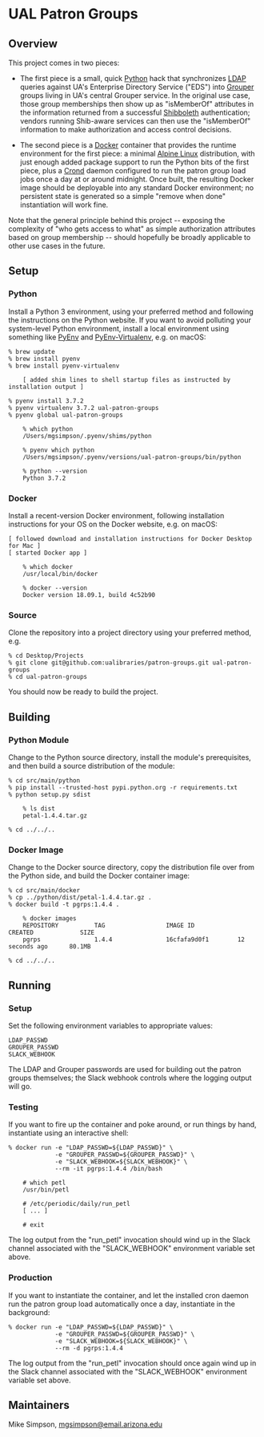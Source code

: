 # UAL Patron Groups

## Overview

This project comes in two pieces:

*   The first piece is a small, quick [Python][python] hack that
    synchronizes [LDAP][ldap] queries against UA's Enterprise
    Directory Service ("EDS") into [Grouper][grouper] groups living in
    UA's central Grouper service.  In the original use case, those
    group memberships then show up as "isMemberOf" attributes in the
    information returned from a successful [Shibboleth][shibboleth]
    authentication; vendors running Shib-aware services can then use
    the "isMemberOf" information to make authorization and access
    control decisions.

*   The second piece is a [Docker][docker] container that provides the
    runtime environment for the first piece: a minimal [Alpine
    Linux][alpine] distribution, with just enough added package
    support to run the Python bits of the first piece, plus a
    [Crond][crond] daemon configured to run the patron group load jobs
    once a day at or around midnight.  Once built, the resulting
    Docker image should be deployable into any standard Docker
    environment; no persistent state is generated so a simple "remove
    when done" instantiation will work fine.

Note that the general principle behind this project -- exposing the
complexity of "who gets access to what" as simple authorization
attributes based on group membership -- should hopefully be broadly
applicable to other use cases in the future.

## Setup

### Python
    
Install a Python 3 environment, using your preferred method and
following the instructions on the Python website. If you want to avoid
polluting your system-level Python environment, install a local
environment using something like [PyEnv][pyenv] and
[PyEnv-Virtualenv][pyenv-virtualenv], e.g. on macOS:

    % brew update
    % brew install pyenv
    % brew install pyenv-virtualenv
    
        [ added shim lines to shell startup files as instructed by installation output ]
        
	% pyenv install 3.7.2
    % pyenv virtualenv 3.7.2 ual-patron-groups
    % pyenv global ual-patron-groups
    
        % which python
        /Users/mgsimpson/.pyenv/shims/python

        % pyenv which python
        /Users/mgsimpson/.pyenv/versions/ual-patron-groups/bin/python

        % python --version
        Python 3.7.2

### Docker

Install a recent-version Docker environment, following installation
instructions for your OS on the Docker website, e.g. on macOS:

    [ followed download and installation instructions for Docker Desktop for Mac ]
    [ started Docker app ]
    
        % which docker
        /usr/local/bin/docker
        
        % docker --version
		Docker version 18.09.1, build 4c52b90

### Source

Clone the repository into a project directory using your preferred
method, e.g.

    % cd Desktop/Projects
    % git clone git@github.com:ualibraries/patron-groups.git ual-patron-groups
    % cd ual-patron-groups

You should now be ready to build the project.

## Building

### Python Module

Change to the Python source directory, install the module's
prerequisites, and then build a source distribution of the module:

    % cd src/main/python
    % pip install --trusted-host pypi.python.org -r requirements.txt
    % python setup.py sdist
    
        % ls dist
        petal-1.4.4.tar.gz
        
    % cd ../../..
    
### Docker Image

Change to the Docker source directory, copy the distribution file over
from the Python side, and build the Docker container image:

    % cd src/main/docker
    % cp ../python/dist/petal-1.4.4.tar.gz .
    % docker build -t pgrps:1.4.4 .
    
        % docker images
        REPOSITORY          TAG                 IMAGE ID            CREATED             SIZE
        pgrps               1.4.4               16cfafa9d0f1        12 seconds ago      80.1MB
        
    % cd ../../..
    
## Running

### Setup

Set the following environment variables to appropriate values:

    LDAP_PASSWD
    GROUPER_PASSWD
    SLACK_WEBHOOK

The LDAP and Grouper passwords are used for building out the patron
groups themselves; the Slack webhook controls where the logging output
will go.
    
### Testing

If you want to fire up the container and poke around, or run things by
hand, instantiate using an interactive shell:

    % docker run -e "LDAP_PASSWD=${LDAP_PASSWD}" \
                 -e "GROUPER_PASSWD=${GROUPER_PASSWD}" \
                 -e "SLACK_WEBHOOK=${SLACK_WEBHOOK}" \
                 --rm -it pgrps:1.4.4 /bin/bash

        # which petl
        /usr/bin/petl
        
        # /etc/periodic/daily/run_petl
        [ ... ]
        
        # exit

The log output from the "run_petl" invocation should wind up in the
Slack channel associated with the "SLACK_WEBHOOK" environment variable
set above.

### Production

If you want to instantiate the container, and let the installed cron
daemon run the patron group load automatically once a day, instantiate
in the background:

    % docker run -e "LDAP_PASSWD=${LDAP_PASSWD}" \
                 -e "GROUPER_PASSWD=${GROUPER_PASSWD}" \
                 -e "SLACK_WEBHOOK=${SLACK_WEBHOOK}" \
                 --rm -d pgrps:1.4.4

The log output from the "run_petl" invocation should once again wind
up in the Slack channel associated with the "SLACK_WEBHOOK"
environment variable set above.

## Maintainers

Mike Simpson, mgsimpson@email.arizona.edu




[python]: https://www.python.org/
[ldap]: https://en.wikipedia.org/wiki/Lightweight_Directory_Access_Protocol
[grouper]: https://www.internet2.edu/products-services/trust-identity/grouper/
[shibboleth]: https://shibboleth.net/
[docker]: https://www.docker.com/
[alpine]: https://alpinelinux.org/
[crond]: https://en.wikipedia.org/wiki/Cron
[gradle]: https://gradle.org/
[homebrew]: https://brew.sh/
[pyenv]: https://github.com/pyenv/pyenv
[pyenv-virtualenv]: https://github.com/pyenv/pyenv-virtualenv
